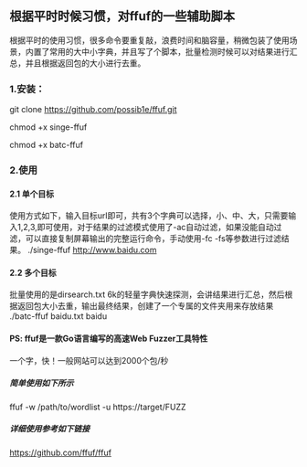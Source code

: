 ## 根据平时时候习惯，对ffuf的一些辅助脚本
根据平时的使用习惯，很多命令要重复敲，浪费时间和脑容量，稍微包装了使用场景，内置了常用的大中小字典，并且写了个脚本，批量检测时候可以对结果进行汇总，并且根据返回包的大小进行去重。

### 1.安装：
git clone https://github.com/possib1e/ffuf.git

chmod +x singe-ffuf

chmod +x batc-ffuf
### 2.使用
#### 2.1 单个目标
使用方式如下，输入目标url即可，共有3个字典可以选择，小、中、大，只需要输入1,2,3,即可使用，对于结果的过滤模式使用了-ac自动过滤，如果没能自动过滤，可以直接复制屏幕输出的完整运行命令，手动使用-fc -fs等参数进行过滤结果。
./singe-ffuf http://www.baidu.com

#### 2.2 多个目标
批量使用的是dirsearch.txt 6k的轻量字典快速探测，会讲结果进行汇总，然后根据返回包大小去重，输出最终结果，创建了一个专属的文件夹用来存放结果
./batc-ffuf baidu.txt baidu

#### PS: ffuf是一款Go语言编写的高速Web Fuzzer工具特性
一个字，快！一般网站可以达到2000个包/秒

##### 简单使用如下所示
ffuf -w /path/to/wordlist -u https://target/FUZZ

##### 详细使用参考如下链接
https://github.com/ffuf/ffuf



